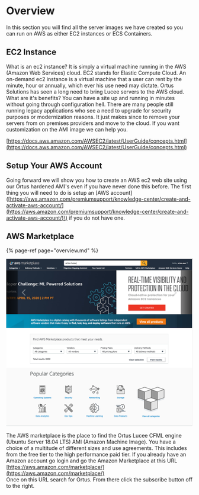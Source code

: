 # Overview

In this section you will find all the server images we have created so you can run on AWS as either EC2 instances or ECS Containers.

## EC2 Instance

What is an ec2 instance? It is simply a virtual machine running in the AWS \(Amazon Web Services\) cloud. EC2 stands for Elastic Compute Cloud. An on-demand ec2 instance is a virtual machine that a user can rent by the minute, hour or annually, which ever his use need may dictate. Ortus Solutions has seen a long need to bring Lucee servers to the AWS cloud. What are it's benefits? You can have a site up and running in minutes without going through configuration hell. There are many people still running legacy applications who see a need to upgrade for security purposes or modernization reasons. It just makes since to remove your servers from on premises providers and move to the cloud. If you want customization on the AMI image we can help you.

[https://docs.aws.amazon.com/AWSEC2/latest/UserGuide/concepts.html](https://docs.aws.amazon.com/AWSEC2/latest/UserGuide/concepts.html)

## Setup Your AWS Account

Going forward we will show you how to create an AWS ec2 web site using our Ortus hardened AMI's even if you have never done this before. The first thing you will need to do is setup an \[AWS account\]\([https://aws.amazon.com/premiumsupport/knowledge-center/create-and-activate-aws-account/](https://aws.amazon.com/premiumsupport/knowledge-center/create-and-activate-aws-account/)\) if you do not have one. 

## AWS Marketplace

{% page-ref page="overview.md" %}

![](../.gitbook/assets/screen-shot-2020-04-09-at-8.51.45-pm.png)

The AWS marketplace is the place to find the Ortus Lucee CFML engine \(Ubuntu Server 18.04 LTS\) AMI \(Amazon Machine Image\). You have a choice of a multitude of different sizes and use agreements. This includes from the free tier to the high performance paid tier. If you already have an Amazon account go login and go the Amazon Marketplace at this URL [https://aws.amazon.com/marketplace/](https://aws.amazon.com/marketplace/)  
Once on this URL search for Ortus. From there click the subscribe button off to the right.

